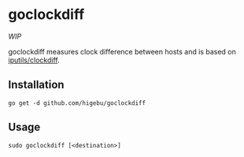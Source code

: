 # goclockdiff

*WIP*

goclockdiff measures clock difference between hosts and is based on [iputils/clockdiff](https://github.com/iputils/iputils).

## Installation

```
go get -d github.com/higebu/goclockdiff
```

## Usage

```
sudo goclockdiff [<destination>]
```
